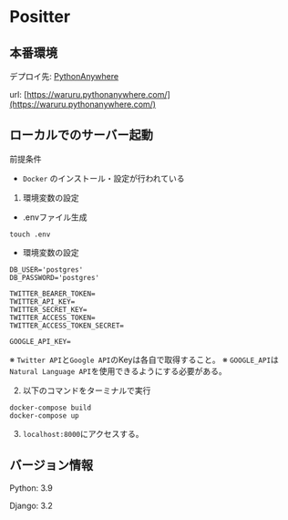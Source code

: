 # Positter
## 本番環境

デプロイ先: [PythonAnywhere](https://www.pythonanywhere.com/)

url: [https://waruru.pythonanywhere.com/](https://waruru.pythonanywhere.com/)

## ローカルでのサーバー起動
前提条件
- `Docker` のインストール・設定が行われている

1. 環境変数の設定
  - .envファイル生成
```:ターミナル
touch .env
```
  - 環境変数の設定
```:.env
DB_USER='postgres'
DB_PASSWORD='postgres'

TWITTER_BEARER_TOKEN=
TWITTER_API_KEY=
TWITTER_SECRET_KEY=
TWITTER_ACCESS_TOKEN=
TWITTER_ACCESS_TOKEN_SECRET=

GOOGLE_API_KEY=
```
※ `Twitter API`と`Google API`のKeyは各自で取得すること。
※ `GOOGLE_API`は`Natural Language API`を使用できるようにする必要がある。

2. 以下のコマンドをターミナルで実行
```
docker-compose build
docker-compose up
```

3. `localhost:8000`にアクセスする。

## バージョン情報
Python: 3.9

Django: 3.2
